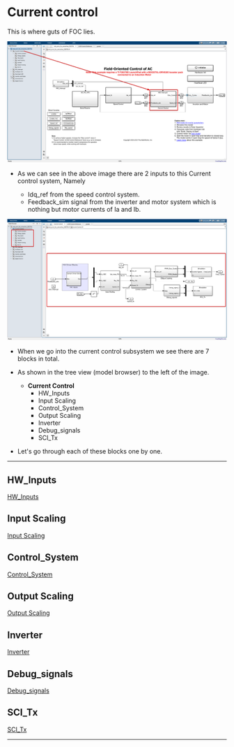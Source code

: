 # Current control

This is where guts of FOC lies.

![alt text](image.png)

- As we can see in the above image there are 2 inputs to this Current control system, Namely

    - Idq_ref from the speed control system.
    - Feedback_sim signal from the inverter and motor system which is nothing but motor currents of Ia and Ib.

![alt text](image-1.png)


- When we go into the current control subsystem we see there are 7 blocks in total.

- As shown in the tree view (model browser) to the left of the image.

  - **Current Control**
    - HW_Inputs
    - Input Scaling
    - Control_System
    - Output Scaling
    - Inverter
    - Debug_signals
    - SCI_Tx

- Let's go through each of these blocks one by one.

---
## HW_Inputs
[HW_Inputs](./HW_Inputs.md)

## Input Scaling
[Input Scaling](./Input_Scaling.md)


## Control_System
[Control_System](./Control_System.md)

## Output Scaling
[Output Scaling](./Output_Scaling.md)

## Inverter
[Inverter](./Inverter.md)

## Debug_signals
[Debug_signals](./Debug_signals.md)

## SCI_Tx
[SCI_Tx](./SCI_Tx.md)

---